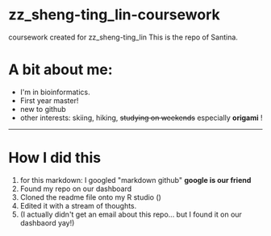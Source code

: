zz_sheng-ting_lin-coursework
============================

coursework created for zz_sheng-ting_lin
This is the repo of Santina. 

# A bit about me: 

* I'm in bioinformatics. 
* First year master! 
* new to github 
* other interests: skiing, hiking, ~~studying on weekends~~ especially __origami__ ! 

---

# How I did this 
1. for this markdown: I googled "markdown github"  __google is our friend__ 
2. Found my repo on our dashboard 
3. Cloned the readme file onto my R studio ()
4. Edited it with a stream of thoughts. 
3. (I actually didn't get an email about this repo... but I found it on our dashbaord yay!) 


